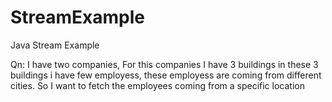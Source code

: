 # StreamExample
Java Stream Example


Qn: I have two companies, For this companies I have 3 buildings in these 3 buildings i have few employess, these employess are coming from different cities. So I want to fetch the employees coming from a specific location
